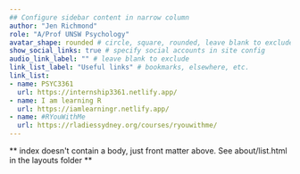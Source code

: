 ```yaml
---
## Configure sidebar content in narrow column
author: "Jen Richmond"
role: "A/Prof UNSW Psychology"
avatar_shape: rounded # circle, square, rounded, leave blank to exclude
show_social_links: true # specify social accounts in site config
audio_link_label: "" # leave blank to exclude
link_list_label: "Useful links" # bookmarks, elsewhere, etc.
link_list:
- name: PSYC3361
  url: https://internship3361.netlify.app/
- name: I am learning R
  url: https://iamlearningr.netlify.app/
- name: #RYouWithMe
  url: https://rladiessydney.org/courses/ryouwithme/
---
```


** index doesn't contain a body, just front matter above.
See about/list.html in the layouts folder **